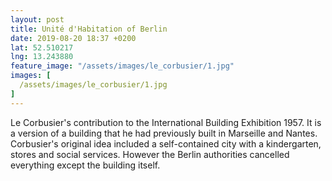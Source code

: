 ```yaml
---
layout: post
title: Unité d'Habitation of Berlin
date: 2019-08-20 18:37 +0200
lat: 52.510217
lng: 13.243880
feature_image: "/assets/images/le_corbusier/1.jpg"
images: [
  /assets/images/le_corbusier/1.jpg
]
---
```


Le Corbusier's contribution to the International Building Exhibition 1957. It is a version of a building that he had previously built in Marseille and Nantes. Corbusier's original idea included a self-contained city with a kindergarten, stores and social services. However the Berlin authorities cancelled everything except the building itself.
